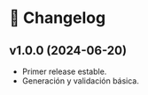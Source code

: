 # 📜 Changelog  
## v1.0.0 (2024-06-20)  
- Primer release estable.  
- Generación y validación básica.
